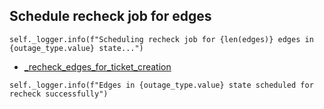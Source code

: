 ## Schedule recheck job for edges
```
self._logger.info(f"Scheduling recheck job for {len(edges)} edges in {outage_type.value} state...")
```
* [_recheck_edges_for_ticket_creation](_recheck_edges_for_ticket_creation.md)
```
self._logger.info(f"Edges in {outage_type.value} state scheduled for recheck successfully")
```